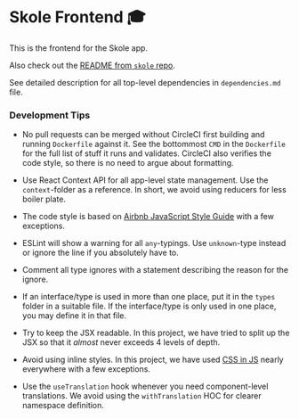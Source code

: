 # Skole Frontend :mortar_board:

This is the frontend for the Skole app.

Also check out the [README from `skole` repo](https://github.com/ruohola/skole/blob/develop/README.md).

See detailed description for all top-level dependencies in `dependencies.md` file.

### Development Tips

- No pull requests can be merged without CircleCI first building and running `Dockerfile` against it.
  See the bottommost `CMD` in the `Dockerfile` for the full list of stuff it runs and validates.
  CircleCI also verifies the code style, so there is no need to argue about formatting.

- Use React Context API for all app-level state management. Use the `context`-folder as a reference. In short, we avoid using reducers for less boiler plate.

- The code style is based on [Airbnb JavaScript Style Guide](https://airbnb.io/javascript/react/) with a few exceptions.

- ESLint will show a warning for all `any`-typings. Use `unknown`-type instead or ignore the line if you absolutely have to.

- Comment all type ignores with a statement describing the reason for the ignore.

- If an interface/type is used in more than one place, put it in the `types` folder in a suitable file. If the interface/type is only used in one place, you may define it in that file.

- Try to keep the JSX readable. In this project, we have tried to split up the JSX so that it *almost* never exceeds 4 levels of depth.

- Avoid using inline styles. In this project, we have used [CSS in JS](https://v1.material-ui.com/customization/css-in-js/) nearly everywhere with a few exceptions.

- Use the `useTranslation` hook whenever you need component-level translations. We avoid using the `withTranslation` HOC for clearer namespace definition.
